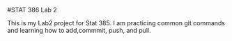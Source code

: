 #STAT 386 Lab 2

This is my Lab2 project for Stat 385. I am practicing common git commands and learning how to add,commmit, push, and pull.

